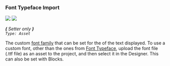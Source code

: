 ### Font Typeface Import

![](/assets/images/includes/d_font-typeface-import.png) ![](/assets/images/includes/p_font-typeface-import.png)

_**\(** Setter only **\)**  
`Type: Asset`_

The custom [font family](https://en.wikipedia.org/wiki/Typeface) that can be set for the of the text displayed.
To use a custom font, other than the ones from [Font Typeface](#font-typeface), upload the font file (.ttf file) as an asset to the project, and then select it in the Designer.
This can also be set with Blocks.
